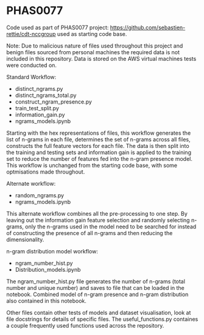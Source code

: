 # PHAS0077

Code used as part of PHAS0077 project:
https://github.com/sebastien-rettie/cdt-nccgroup used as starting code base.

Note: Due to malicious nature of files used throughout this project and benign files sourced from personal machines the required data is not included in this repository. Data is stored on the AWS virtual machines tests were conducted on.


Standard Workflow:
- distinct_ngrams.py
- distinct_ngrams_total.py
- construct_ngram_presence.py
- train_test_split.py
- information_gain.py
- ngrams_models.ipynb

Starting with the hex representations of files, this workflow generates the list of n-grams in each file, determines the set of n-grams across all files, constructs the full feature vectors for each file. The data is then split into the training and testing sets and information gain is applied to the training set to reduce the number of features fed into the n-gram presence model. This workflow is unchanged from the starting code base, with some optmisations made throughout.

Alternate workflow:
- random_ngrams.py
- ngrams_models.ipynb

This alternate workflow combines all the pre-processing to one step. By leaving out the information gain feature selection and randomly selecting n-grams, only the n-grams used in the model need to be searched for instead of constructing the presence of all n-grams and then reducing the dimensionality.

n-gram distribution model workflow:
- ngram_number_hist.py 
- Distribution_models.ipynb

The ngram_number_hist.py file generates the number of n-grams (total number and unique number) and saves to file that can be loaded in the notebook. Combined model of n-gram presence and n-gram distribution also contained in this notebook.

Other files contain other tests of models and dataset visualisation, look at file docstrings for details of specific files. The useful_functions.py containes a couple frequently used functions used across the repository.
